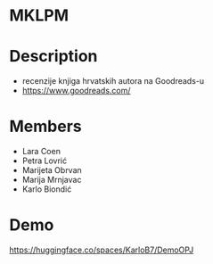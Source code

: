# MKLPM
# Description
- recenzije knjiga hrvatskih autora na Goodreads-u
- https://www.goodreads.com/ 
# Members
- Lara Coen
- Petra Lovrić
- Marijeta Obrvan
- Marija Mrnjavac
- Karlo Biondić
# Demo
https://huggingface.co/spaces/KarloB7/DemoOPJ
